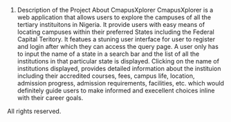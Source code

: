 
1. Description of the Project
 About CmapusXplorer
CmapusXplorer is a web application that allows users to explore the campuses of all the tertiary instituitons in Nigeria. It provide users with easy means of locating campuses within their preferred States including the Federal Capital Teritory. It featues a stuning user interface for user to register and login after which they can access the query page. A user only has to input the name of a state in a search bar and the list of all the institutions in that particular state is displayed. Clicking on the name of institutions displayed, provides detailed information about the instituion including their accredited courses, fees, campus life, location, admission progress, admission requirements, facilities, etc. which would definitely guide users to make informed and execellent choices inline with their career goals.


All rights reserved.